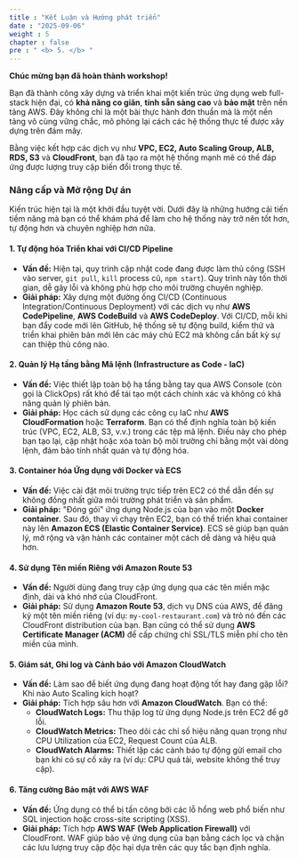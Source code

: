 ```yaml
---
title : "Kết Luận và Hướng phát triển"
date : "2025-09-06" 
weight : 5
chapter : false
pre : " <b> 5. </b> "
---
```


**Chúc mừng bạn đã hoàn thành workshop!**

Bạn đã thành công xây dựng và triển khai một kiến trúc ứng dụng web full-stack hiện đại, có **khả năng co giãn**, **tính sẵn sàng cao** và **bảo mật** trên nền tảng AWS. Đây không chỉ là một bài thực hành đơn thuần mà là một nền tảng vô cùng vững chắc, mô phỏng lại cách các hệ thống thực tế được xây dựng trên đám mây.

Bằng việc kết hợp các dịch vụ như **VPC, EC2, Auto Scaling Group, ALB, RDS, S3** và **CloudFront**, bạn đã tạo ra một hệ thống mạnh mẽ có thể đáp ứng được lượng truy cập biến đổi trong thực tế.

### Nâng cấp và Mở rộng Dự án
Kiến trúc hiện tại là một khởi đầu tuyệt vời. Dưới đây là những hướng cải tiến tiềm năng mà bạn có thể khám phá để làm cho hệ thống này trở nên tốt hơn, tự động hơn và chuyên nghiệp hơn nữa.

#### **1. Tự động hóa Triển khai với CI/CD Pipeline**
*   **Vấn đề:** Hiện tại, quy trình cập nhật code đang được làm thủ công (SSH vào server, `git pull`, `kill` process cũ, `npm start`). Quy trình này tốn thời gian, dễ gây lỗi và không phù hợp cho môi trường chuyên nghiệp.
*   **Giải pháp:** Xây dựng một đường ống CI/CD (Continuous Integration/Continuous Deployment) với các dịch vụ như **AWS CodePipeline**, **AWS CodeBuild** và **AWS CodeDeploy**. Với CI/CD, mỗi khi bạn đẩy code mới lên GitHub, hệ thống sẽ tự động build, kiểm thử và triển khai phiên bản mới lên các máy chủ EC2 mà không cần bất kỳ sự can thiệp thủ công nào.

#### **2. Quản lý Hạ tầng bằng Mã lệnh (Infrastructure as Code - IaC)**
*   **Vấn đề:** Việc thiết lập toàn bộ hạ tầng bằng tay qua AWS Console (còn gọi là ClickOps) rất khó để tái tạo một cách chính xác và không có khả năng quản lý phiên bản.
*   **Giải pháp:** Học cách sử dụng các công cụ IaC như **AWS CloudFormation** hoặc **Terraform**. Bạn có thể định nghĩa toàn bộ kiến trúc (VPC, EC2, ALB, S3, v.v.) trong các tệp mã lệnh. Điều này cho phép bạn tạo lại, cập nhật hoặc xóa toàn bộ môi trường chỉ bằng một vài dòng lệnh, đảm bảo tính nhất quán và tự động hóa.

#### **3. Container hóa Ứng dụng với Docker và ECS**
*   **Vấn đề:** Việc cài đặt môi trường trực tiếp trên EC2 có thể dẫn đến sự không đồng nhất giữa môi trường phát triển và sản phẩm.
*   **Giải pháp:** "Đóng gói" ứng dụng Node.js của bạn vào một **Docker container**. Sau đó, thay vì chạy trên EC2, bạn có thể triển khai container này lên **Amazon ECS (Elastic Container Service)**. ECS sẽ giúp bạn quản lý, mở rộng và vận hành các container một cách dễ dàng và hiệu quả hơn.

#### **4. Sử dụng Tên miền Riêng với Amazon Route 53**
*   **Vấn đề:** Người dùng đang truy cập ứng dụng qua các tên miền mặc định, dài và khó nhớ của CloudFront.
*   **Giải pháp:** Sử dụng **Amazon Route 53**, dịch vụ DNS của AWS, để đăng ký một tên miền riêng (ví dụ: `my-cool-restaurant.com`) và trỏ nó đến các CloudFront distribution của bạn. Bạn cũng có thể sử dụng **AWS Certificate Manager (ACM)** để cấp chứng chỉ SSL/TLS miễn phí cho tên miền của mình.

#### **5. Giám sát, Ghi log và Cảnh báo với Amazon CloudWatch**
*   **Vấn đề:** Làm sao để biết ứng dụng đang hoạt động tốt hay đang gặp lỗi? Khi nào Auto Scaling kích hoạt?
*   **Giải pháp:** Tích hợp sâu hơn với **Amazon CloudWatch**. Bạn có thể:
    *   **CloudWatch Logs:** Thu thập log từ ứng dụng Node.js trên EC2 để gỡ lỗi.
    *   **CloudWatch Metrics:** Theo dõi các chỉ số hiệu năng quan trọng như CPU Utilization của EC2, Request Count của ALB.
    *   **CloudWatch Alarms:** Thiết lập các cảnh báo tự động gửi email cho bạn khi có sự cố xảy ra (ví dụ: CPU quá tải, website không thể truy cập).

#### **6. Tăng cường Bảo mật với AWS WAF**
*   **Vấn đề:** Ứng dụng có thể bị tấn công bởi các lỗ hổng web phổ biến như SQL injection hoặc cross-site scripting (XSS).
*   **Giải pháp:** Tích hợp **AWS WAF (Web Application Firewall)** với CloudFront. WAF giúp bảo vệ ứng dụng của bạn bằng cách lọc và chặn các lưu lượng truy cập độc hại dựa trên các quy tắc bạn định nghĩa.